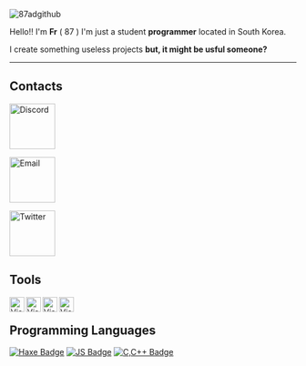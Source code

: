 ![87adgithub](https://user-images.githubusercontent.com/87123501/163676278-6a1247ff-6d8b-4e71-a848-e44057c8ef09.png)



Hello!! I'm **Fr** ( 87 ) I'm just a student **programmer** located in South Korea.

I create something useless projects **but, it might be usful someone?**

---

## Contacts
<p align="left">
<a href="https://discord.com/users/916597437228015656">
    <img src="https://user-images.githubusercontent.com/87123501/163697732-a205380c-9aa2-4346-b10f-85d8f02a1b28.png" alt="Discord" width="80"/>
  </a>
</p>

<p align="left">
<a href="https://discord.com/users/916597437228015656">
    <img src="https://user-images.githubusercontent.com/87123501/163697730-2af60620-0e02-41d0-bf0d-71e4ef08ad52.png" alt="Email" width="80"/>
  </a>
</p>

<p align="left">
<a href="mailto:87adisgod@gmail.com">
    <img src="https://user-images.githubusercontent.com/87123501/163697733-b667bb15-7c10-4bbb-a607-8ca0c6400b44" alt="Twitter" width="80"/>
  </a>
</p>


## Tools
<img align="left" alt="Visual Studio Code" width="26px" src="https://i.imgur.com/LwSdAlE.png" />
<img align="left" alt="Visual Studio Code" width="26px" src="https://user-images.githubusercontent.com/87123501/163696274-601c1ef1-ab70-4752-a8fd-40bb0bf53875.png" />
<img align="left" alt="Visual Studio Code" width="26px" src="https://user-images.githubusercontent.com/87123501/163696276-2ff655c4-fc88-48f3-b46e-f4677cf38dc3.png" />
<img align="left" alt="Visual Studio Code" width="26px" src="https://user-images.githubusercontent.com/87123501/163696452-34282476-90ea-4a96-81a5-b4e8e48c23c7.png" />
<br>

## Programming Languages
[![Haxe Badge](https://img.shields.io/badge/-haxe-EA8220?style=for-the-badge&labelColor=black&logo=haxe&logoColor=EA8220)](#) 
[![JS Badge](https://img.shields.io/badge/-Javascript-F0DB4F?style=for-the-badge&labelColor=black&logo=javascript&logoColor=F0DB4F)](#)
[![C,C++ Badge](https://img.shields.io/badge/-C,C++-035798?style=for-the-badge&labelColor=black&logo=c&logoColor=white)](#) 




